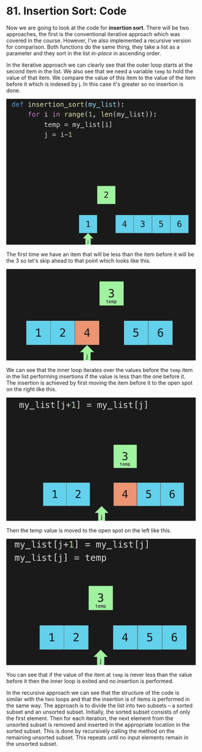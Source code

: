 # 81. Insertion Sort: Code

Now we are going to look at the code for **insertion sort**. There will be two approaches, the first is the conventional iterative approach which was covered in the course. However, I've also implemented a recursive version for comparison. Both functions do the same thing, they take a list as a parameter and they sort in the list *in-place* in ascending order.

In the iterative approach we can clearly see that the outer loop starts at the second item in the list. We also see that we need a variable `temp` to hold the value of that item. We compare the value of this item to the value of the item before it which is indexed by j. In this case it's greater so no insertion is done. 

![Insertion Sort Indices](./images/insertion-sort-indices.jpg?raw=true "Insertion Sort Indices")

The first time we have an item that will be less than the item before it will be the 3 so let's skip ahead to that point which looks like this.

![Insertion Sort 3](./images/insertion-sort-3.jpg?raw=true "Insertion Sort 3")

We can see that the inner loop iterates over the values before the `temp` item in the list performing insertions if the value is less than the one before it. The insertion is achieved by first moving the item before it to the open spot on the right like this.

![Insertion Sort Right](./images/insertion-sort-right.jpg?raw=true "Insertion Sort Right")

Then the temp value is moved to the open spot on the left like this.

![Insertion Sort Left](./images/insertion-sort-left.jpg?raw=true "Insertion Sort Left")

You can see that if the value of the item at `temp` is never less than the value before it then the inner loop is exited and no insertion is performed.

In the recursive approach we can see that the structure of the code is similar with the two loops and that the insertion is of items is performed in the same way. The approach is to divide the list into two subsets – a sorted subset and an unsorted subset. Initially, the sorted subset consists of only the first element. Then for each iteration, the next element from the unsorted subset is removed and inserted in the appropriate location in the sorted subset. This is done by recursively calling the method on the remaining unsorted subset. This repeats until no input elements remain in the unsorted subset.
